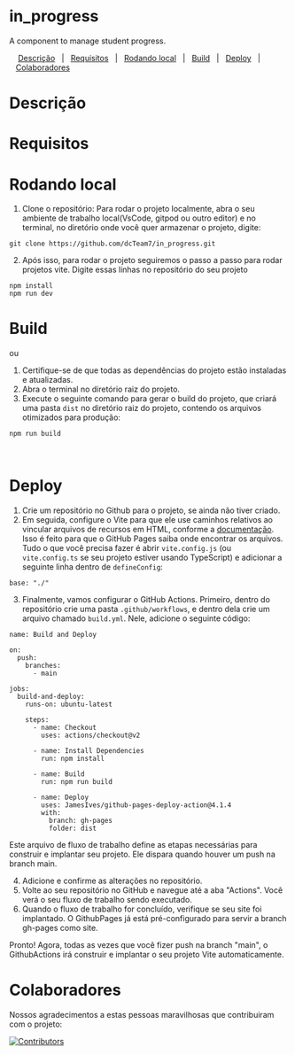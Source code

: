 
# in_progress

A component to manage student progress.

&nbsp;&nbsp;&nbsp; [Descrição](#descricao)&nbsp;&nbsp;&nbsp;|&nbsp;&nbsp;&nbsp;[Requisitos](#requisitos)&nbsp;&nbsp;&nbsp;|&nbsp;&nbsp;&nbsp;[Rodando local](#local)&nbsp;&nbsp;&nbsp;|&nbsp;&nbsp;&nbsp;[Build](#build)&nbsp;&nbsp;&nbsp;|&nbsp;&nbsp;&nbsp;[Deploy](#deploy)&nbsp;&nbsp;&nbsp;|&nbsp;&nbsp;&nbsp;[Colaboradores](#colaboradores)&nbsp;&nbsp;&nbsp;

# Descrição <a name="descricao"></a>

# Requisitos <a name="requisitos"></a>

# Rodando local <a name="local"></a>

1. Clone o repositório: 
  Para rodar o projeto localmente, abra o seu ambiente de trabalho local(VsCode, gitpod ou outro editor) e no terminal, no diretório onde você quer armazenar o projeto, digite:  
  ```suggestion
  git clone https://github.com/dcTeam7/in_progress.git
  ``` 
2. Após isso, para rodar o projeto seguiremos o passo a passo para rodar projetos vite. Digite essas linhas no repositório do seu projeto
```suggestion
npm install
npm run dev
```



# Build <a name="build"></a>
 ou 
1. Certifique-se de que todas as dependências do projeto estão instaladas e atualizadas.
2. Abra o terminal no diretório raiz do projeto.
3. Execute o seguinte comando para gerar o build do projeto, que criará uma pasta `dist` no diretório raiz do projeto, contendo os arquivos otimizados para produção:

```suggestion
npm run build
```

<br>

# Deploy <a name="deploy"></a>


1. Crie um repositório no Github para o projeto, se ainda não tiver criado.
2. Em seguida, configure o Vite para que ele use caminhos relativos ao vincular arquivos de recursos em HTML, conforme a [documentação](https://pt.vitejs.dev/config/shared-options.html). Isso é feito para que o GitHub Pages saiba onde encontrar os arquivos. Tudo o que você precisa fazer é abrir `vite.config.js` (ou `vite.config.ts` se seu projeto estiver usando TypeScript) e adicionar a seguinte linha dentro de `defineConfig`:

```suggestion
base: "./"
```

3. Finalmente, vamos configurar o GitHub Actions. Primeiro, dentro do repositório crie uma pasta `.github/workflows`, e dentro dela crie um arquivo chamado `build.yml`. Nele, adicione o seguinte código:

```suggestion
name: Build and Deploy

on:
  push:
    branches:
      - main

jobs:
  build-and-deploy:
    runs-on: ubuntu-latest

    steps:
      - name: Checkout
        uses: actions/checkout@v2

      - name: Install Dependencies
        run: npm install

      - name: Build
        run: npm run build

      - name: Deploy
        uses: JamesIves/github-pages-deploy-action@4.1.4
        with:
          branch: gh-pages
          folder: dist
```

Este arquivo de fluxo de trabalho define as etapas necessárias para construir e implantar seu projeto. Ele dispara quando houver um push na branch main.

4. Adicione e confirme as alterações no repositório.
5. Volte ao seu repositório no GitHub e navegue até a aba "Actions". Você verá o seu fluxo de trabalho sendo executado.
6. Quando o fluxo de trabalho for concluído, verifique se seu site foi implantado. O GithubPages já está pré-configurado para servir a branch gh-pages como site.

Pronto! Agora, todas as vezes que você fizer push na branch "main", o GithubActions irá construir e implantar o seu projeto Vite automaticamente.

# Colaboradores <a name="colaboradores"></a>

Nossos agradecimentos a estas pessoas maravilhosas que contribuiram com o projeto:

[![Contributors](https://contributors-img.web.app/image?repo=dcteam7/in_progress)](https://github.com/dcteam7/in_progress/graphs/contributors)
